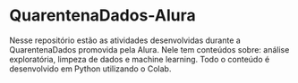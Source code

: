 # QuarentenaDados-Alura
Nesse repositório estão as atividades desenvolvidas durante a QuarentenaDados promovida pela Alura. Nele tem conteúdos sobre: análise exploratória, limpeza de dados e machine learning. Todo o conteúdo é desenvolvido em Python utilizando o Colab.
